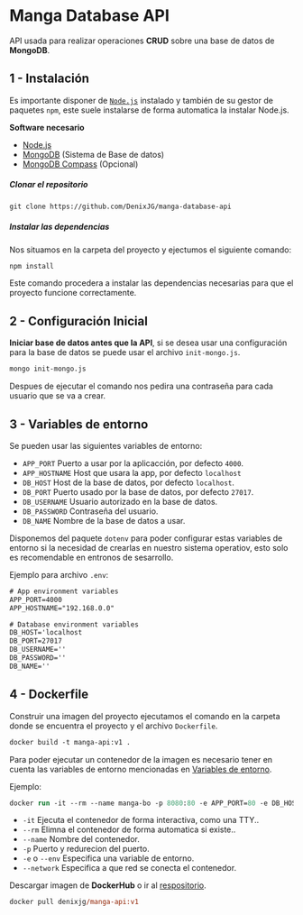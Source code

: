 # Manga Database API

API usada para realizar operaciones **CRUD** sobre una base de datos de **MongoDB**.

## 1 - Instalación

Es importante disponer de [`Node.js`](https://nodejs.org/) instalado y también de su gestor de paquetes `npm`, este suele instalarse de forma automatica la instalar Node.js.

**Software necesario**

* [Node.js](https://nodejs.org/)
* [MongoDB](https://www.mongodb.com/try/download/community) (Sistema de Base de datos)
* [MongoDB Compass](https://www.mongodb.com/products/compass) (Opcional)

##### Clonar el repositorio

```txt
git clone https://github.com/DenixJG/manga-database-api
```

##### Instalar las dependencias

Nos situamos en la carpeta del proyecto y ejectumos el siguiente comando:

```txt
npm install
```

Este comando procedera a instalar las dependencias necesarias para que el proyecto funcione correctamente.

## 2 - Configuración Inicial
**Iniciar base de datos antes que la API**, si se desea usar una configuración para la base de datos se puede usar el archivo `init-mongo.js`.
```bash
mongo init-mongo.js
```

Despues de ejecutar el comando nos pedira una contraseña para cada usuario que se va a crear.

## 3 - Variables de entorno

Se pueden usar las siguientes variables de entorno:

* `APP_PORT` Puerto a usar por la aplicacción, por defecto `4000`.
* `APP_HOSTNAME` Host que usara la app, por defecto `localhost`
* `DB_HOST` Host de la base de datos, por defecto `localhost`.
* `DB_PORT` Puerto usado por la base de datos, por defecto `27017`.
* `DB_USERNAME` Usuario autorizado en la base de datos.
* `DB_PASSWORD` Contraseña del usuario.
* `DB_NAME` Nombre de la base de datos a usar.

Disponemos del paquete `dotenv` para poder configurar estas variables de entorno si la necesidad de crearlas en nuestro sistema operatiov, esto solo es recomendable en entronos de sesarrollo.

Ejemplo para archivo `.env`:

```txt
# App environment variables
APP_PORT=4000
APP_HOSTNAME="192.168.0.0"

# Database environment variables
DB_HOST='localhost
DB_PORT=27017
DB_USERNAME=''
DB_PASSWORD='' 
DB_NAME=''
```

## 4 - Dockerfile

Construir una imagen del proyecto ejecutamos el comando en la carpeta donde se encuentra el proyecto y el archivo `Dockerfile`.

```ps
docker build -t manga-api:v1 .
```

Para poder ejecutar un contenedor de la imagen es necesario tener en cuenta las variables de entorno mencionadas en [Variables de entorno]().

Ejemplo:
```ps
docker run -it --rm --name manga-bo -p 8080:80 -e APP_PORT=80 -e DB_HOST=mongo -e DB_PASSWORD=password --network=netmanga denixjg/manga-api:v1
```

* `-it` Ejecuta el contenedor de forma interactiva, como una TTY..
* `--rm` Elimna el contenedor de forma automatica si existe..
* `--name` Nombre del contenedor.
* `-p` Puerto y redurecion del puerto.
* `-e` o `--env` Especifica una variable de entorno.
* `--network` Especifica a que red se conecta el contenedor.

Descargar imagen de **DockerHub** o ir al [respositorio](https://hub.docker.com/repository/docker/denixjg/manga-api).

```ps
docker pull denixjg/manga-api:v1
```